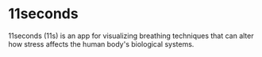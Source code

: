 # 11seconds

11seconds (11s) is an app for visualizing breathing techniques that can alter how stress affects the human body's biological systems.